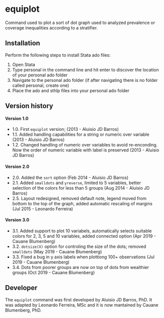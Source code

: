 # equiplot
Command used to plot a sort of dot graph used to analyzed prevalence or coverage inequalities according to a stratifier.

## Installation
Perform the following steps to install Stata ado files:

1. Open Stata
2. Type personal in the command line and hit enter to discover the location of your personal ado folder
3. Navigate to the personal ado folder (if after navigating there is no folder called personal, create one)
4. Place the ado and sthlp files into your personal ado folder

## Version history
#### Version 1.0
+ 1.0. First `equiplot` version; (2013 - Aluisio JD Barros)
+ 1.1. Added handling capabilities for a string or numeric over variable (2013 - Aluisio JD Barros)
+ 1.2. Changed handling of numeric over variables to avoid re-enconding. Now the order of numeric variable with label is preserved (2013 - Aluisio JD Barros)

#### Version 2.0
+ 2.0. Added the `sort` option (Feb 2014 - Aluisio JD Barros)
+ 2.1. Added `smalldots` and `yreverse`, limited to 5 variables, better selection of the colors for less than 5 groups (Aug 2014 - Aluisio JD Barros)
+ 2.5. Layout redesigned, removed default note, legend moved from bottom to the top of the graph, added automatic rescaling of margins (Jul 2015 - Leonardo Ferreira)
	
#### Version 3.0
+ 3.1. Added support to plot 10 variabels, automatically selects suitable colors for 2, 3, 5 and 10 variables, added connected option (Apr 2019 - Cauane Blumenberg)
+ 3.2. `dotsize(X)` option for controling the size of the dots; removed `smalldots` (May 2019 - Cauane Blumenberg)
+ 3.3. Fixed a bug in y axis labels when plottiong 100+ observations (Jul 2019 - Cauane Blumenberg)
+ 3.4. Dots from poorer groups are now on top of dots from wealthier groups (Oct 2019 - Cauane Blumenberg)

## Developer
The `equiplot` command was first developed by Aluisio JD Barros, PhD. It was adapted by Leonardo Ferreira, MSc and it is now mantained by Cauane Blumenberg, PhD.
